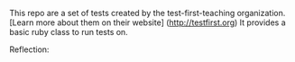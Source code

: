 This repo are a set of tests created by the test-first-teaching
organization. [Learn more about them on their website] (http://testfirst.org)
It provides a basic ruby class to run tests on.

Reflection: 
